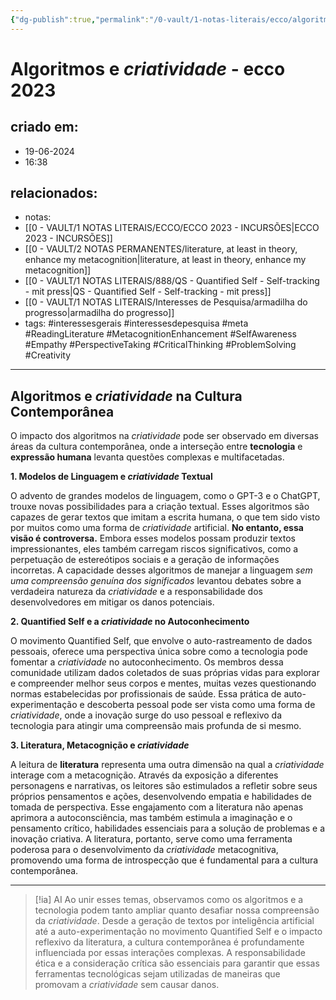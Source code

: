```yaml
---
{"dg-publish":true,"permalink":"/0-vault/1-notas-literais/ecco/algoritmos-e-criatividade-ecco-2023/","tags":["interessesgerais","interessesdepesquisa","meta","ReadingLiterature","MetacognitionEnhancement","SelfAwareness","Empathy","PerspectiveTaking","CriticalThinking","ProblemSolving","Creativity"],"dgHomeLink":true,"dgShowLocalGraph":true,"dgShowFileTree":true,"dgEnableSearch":true}
---
```


# Algoritmos e *criatividade* - ecco 2023

## criado em: 
- 19-06-2024
- 16:38
## relacionados:
- notas:
- [[0 - VAULT/1 NOTAS LITERAIS/ECCO/ECCO 2023 - INCURSÕES\|ECCO 2023 - INCURSÕES]] 
- [[0 - VAULT/2 NOTAS PERMANENTES/literature, at least in theory, enhance my metacognition\|literature, at least in theory, enhance my metacognition]]
- [[0 - VAULT/1 NOTAS LITERAIS/888/QS - Quantified Self - Self-tracking - mit press\|QS - Quantified Self - Self-tracking - mit press]]
- [[0 - VAULT/1 NOTAS LITERAIS/Interesses de Pesquisa/armadilha do progresso\|armadilha do progresso]]
- tags: #interessesgerais  #interessesdepesquisa #meta #ReadingLiterature #MetacognitionEnhancement #SelfAwareness #Empathy #PerspectiveTaking #CriticalThinking #ProblemSolving #Creativity
---

## **Algoritmos e *criatividade* na Cultura Contemporânea**

O impacto dos algoritmos na *criatividade* pode ser observado em diversas áreas da cultura contemporânea, onde a interseção entre **tecnologia** e **expressão humana** levanta questões complexas e multifacetadas.

**1. Modelos de Linguagem e *criatividade* Textual**

O advento de grandes modelos de linguagem, como o GPT-3 e o ChatGPT, trouxe novas possibilidades para a criação textual. Esses algoritmos são capazes de gerar textos que imitam a escrita humana, o que tem sido visto por muitos como uma forma de *criatividade* artificial. **No entanto, essa visão é controversa.** Embora esses modelos possam produzir textos impressionantes, eles também carregam riscos significativos, como a perpetuação de estereótipos sociais e a geração de informações incorretas. A capacidade desses algoritmos de manejar a linguagem *sem uma compreensão genuína dos significados* levantou debates sobre a verdadeira natureza da *criatividade* e a responsabilidade dos desenvolvedores em mitigar os danos potenciais.

**2. Quantified Self e a *criatividade* no Autoconhecimento**

O movimento Quantified Self, que envolve o auto-rastreamento de dados pessoais, oferece uma perspectiva única sobre como a tecnologia pode fomentar a *criatividade* no autoconhecimento. Os membros dessa comunidade utilizam dados coletados de suas próprias vidas para explorar e compreender melhor seus corpos e mentes, muitas vezes questionando normas estabelecidas por profissionais de saúde. Essa prática de auto-experimentação e descoberta pessoal pode ser vista como uma forma de *criatividade*, onde a inovação surge do uso pessoal e reflexivo da tecnologia para atingir uma compreensão mais profunda de si mesmo.

**3. Literatura, Metacognição e *criatividade***

A leitura de **literatura** representa uma outra dimensão na qual a *criatividade* interage com a metacognição. Através da exposição a diferentes personagens e narrativas, os leitores são estimulados a refletir sobre seus próprios pensamentos e ações, desenvolvendo empatia e habilidades de tomada de perspectiva. Esse engajamento com a literatura não apenas aprimora a autoconsciência, mas também estimula a imaginação e o pensamento crítico, habilidades essenciais para a solução de problemas e a inovação criativa. A literatura, portanto, serve como uma ferramenta poderosa para o desenvolvimento da *criatividade* metacognitiva, promovendo uma forma de introspecção que é fundamental para a cultura contemporânea.

---


> [!ia] AI
> Ao unir esses temas, observamos como os algoritmos e a tecnologia podem tanto ampliar quanto desafiar nossa compreensão da *criatividade*. Desde a geração de textos por inteligência artificial até a auto-experimentação no movimento Quantified Self e o impacto reflexivo da literatura, a cultura contemporânea é profundamente influenciada por essas interações complexas. A responsabilidade ética e a consideração crítica são essenciais para garantir que essas ferramentas tecnológicas sejam utilizadas de maneiras que promovam a *criatividade* sem causar danos.
